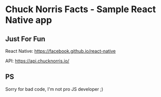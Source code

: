 # Chuck Norris Facts - Sample React Native app

## Just For Fun

React Native: https://facebook.github.io/react-native

API: https://api.chucknorris.io/

## PS

Sorry for bad code, I'm not pro JS developer ;)
